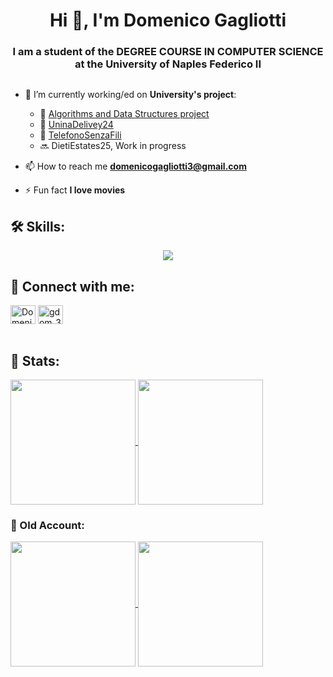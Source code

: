 <h1 align="center">Hi 👋, I'm Domenico Gagliotti</h1>
<h3 align="center">I am a student of the DEGREE COURSE IN COMPUTER SCIENCE at the University of Naples Federico II</h3>

<p align="left"> <a href="https://twitter.com/" target="blank"><img src="https://img.shields.io/twitter/follow/?logo=twitter&style=for-the-badge" alt="" /></a> </p>

- 🔭 I’m currently working/ed on **University's project**:
    - 🚀 [Algorithms and Data Structures project](https://github.com/GDom03/LASD)
    - 🚀 [UninaDelivey24](https://github.com/GDom03/ProgettoGagliottiDifferente)
    - 🚀 [TelefonoSenzaFili](https://github.com/GDom03/TelefonoSenzaFili)
    - 🔜 DietiEstates25, Work in progress
    

- 📫 How to reach me **domenicogagliotti3@gmail.com**

- ⚡ Fun fact **I love movies**

<h2 align="left">🛠️ Skills:</h2>

<div align="center">
    <p align="center">
      <a href="https://skillicons.dev">
        <img src="https://skillicons.dev/icons?i=git,c,cpp,cs,cmake,java,py,dart,flutter,html,css,js,nodejs,angular,php,postgres,azure,maven,gradle,vscode,idea,eclipse,latex,notion,github,linux,bash,figma,arduino" />
      </a>
    </p>
</div>
  
<h2 align="left">🧠 Connect with me:</h2>
<p align="left">
<a href="https://www.linkedin.com/in/domenicogagliotti/" target="blank"><img align="center" src="https://raw.githubusercontent.com/rahuldkjain/github-profile-readme-generator/master/src/images/icons/Social/linked-in-alt.svg" alt="Domenico Gagliotti Linkedin" height="30" width="40" /></a>
<a href="https://instagram.com/gdom_3" target="blank"><img align="center" src="https://raw.githubusercontent.com/rahuldkjain/github-profile-readme-generator/master/src/images/icons/Social/instagram.svg" alt="gdom_3" height="30" width="40" /></a>
<br><br>

<h2 align="left">📌​ Stats:</h2>
<a href="https://github.com/anuraghazra/github-readme-stats">
  <img height=200 align="center" src="https://github-readme-stats.vercel.app/api/top-langs/?username=GDom03&layout=compact&theme=radical" />
</a>
<a href="https://github.com/anuraghazra/convoychat">
  <img height=200 align="center" src="https://github-readme-stats.vercel.app/api?username=GDom03&show_icons=true&theme=radical&card_width=220" />
</a>
<h3 align="left">📌​ Old Account:</h3>
<a href="https://github.com/anuraghazra/github-readme-stats">
  <img height=200 align="center" src="https://github-readme-stats.vercel.app/api/top-langs/?username=GDom3&layout=compact&theme=radical" />
</a>
<a href="https://github.com/anuraghazra/convoychat">
  <img height=200 align="center" src="https://github-readme-stats.vercel.app/api?username=GDom3&show_icons=true&theme=radical&card_width=220" />
</a><br><br>

</p>
